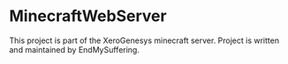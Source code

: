 # MinecraftWebServer
This project is part of the XeroGenesys minecraft server. Project is written and maintained by EndMySuffering.
